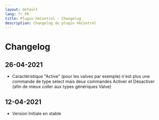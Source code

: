 ```yaml
---
layout: default
lang: fr_FR
title: Plugin hkControl - Changelog
description: Changelog du plugin hkControl
---
```


Changelog
=========

26-04-2021
----------

* Caractéristique "Active" (pour les valves par exemple) n'est plus une commande de type select mais deux commandes Activer et Désactiver (afin de mieux coller aux types génériques Valve)

12-04-2021
----------------------

* Version Initiale en stable
